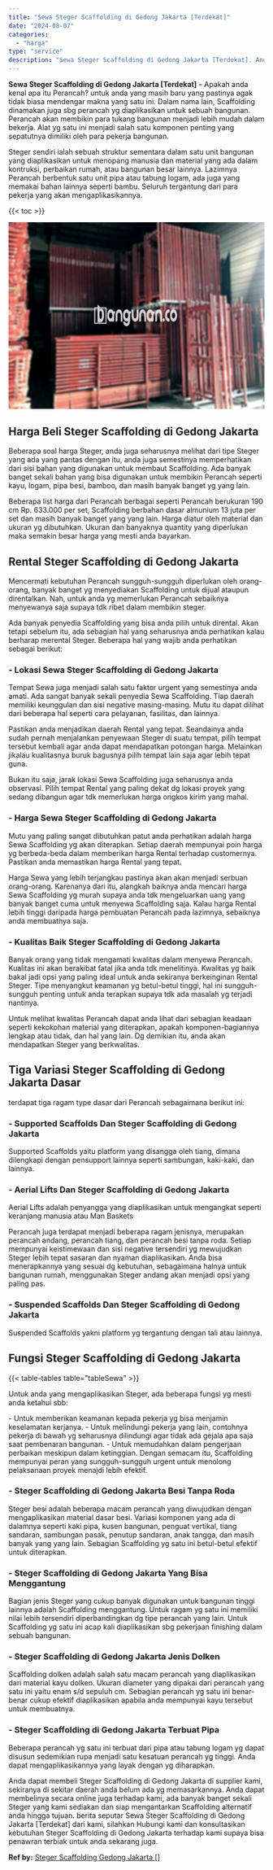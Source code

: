 ```yaml
---
title: "Sewa Steger Scaffolding di Gedong Jakarta [Terdekat]"
date: "2024-08-07"
categories: 
  - "harga"
type: "service"
description: "Sewa Steger Scaffolding di Gedong Jakarta [Terdekat]. Anda dapat membeli Steger Scaffolding di Gedong Jakarta di supplier kami, sekiranya di sekitar daerah a..."
---
```


**Sewa Steger Scaffolding di Gedong Jakarta \[Terdekat\]** – Apakah anda kenal apa itu Perancah? untuk anda yang masih baru yang pastinya agak tidak biasa mendengar makna yang satu ini. Dalam nama lain, Scaffolding dinamakan juga sbg perancah yg diaplikasikan untuk sebuah bangunan. Perancah akan membikin para tukang bangunan menjadi lebih mudah dalam bekerja. Alat yg satu ini menjadi salah satu komponen penting yang sepatutnya dimiliki oleh para pekerja bangunan.

Steger sendiri ialah sebuah struktur sementara dalam satu unit bangunan yang diaplikasikan untuk menopang manusia dan material yang ada dalam kontruksi, perbaikan rumah, atau bangunan besar lainnya. Lazimnya Perancah berbentuk satu unit pipa atau tabung logam, ada juga yang memakai bahan lainnya seperti bambu. Seluruh tergantung dari para pekerja yang akan mengaplikasikannya.

{{< toc >}}

![Sewa Steger Scaffolding di Gedong Jakarta [Terdekat]](/images/sewa-scaffolding-steger-09.png)

## Harga Beli Steger Scaffolding di Gedong Jakarta

Beberapa soal harga Steger, anda juga seharusnya melihat dari tipe Steger yang ada yang pantas dengan itu, anda juga semestinya memperhatikan dari sisi bahan yang digunakan untuk membaut Scaffolding. Ada banyak banget sekali bahan yang bisa digunakan untuk membikin Perancah seperti kayu, logam, pipa besi, bamboo, dan masih banyak banget yg yang lain.

Beberapa list harga dari Perancah berbagai seperti Perancah berukuran 190 cm Rp. 633.000 per set, Scaffolding berbahan dasar almunium 13 juta per set dan masih banyak banget yang yang lain. Harga diatur oleh material dan ukuran yg dibutuhkan. Ukuran dan banyaknya quantity yang diperlukan maka semakin besar harga yang mesti anda bayarkan.

## Rental Steger Scaffolding di Gedong Jakarta

Mencermati kebutuhan Perancah sungguh-sungguh diperlukan oleh orang-orang, banyak banget yg menyediakan Scaffolding untuk dijual ataupun direntalkan. Nah, untuk anda yg memerlukan Perancah sebaiknya menyewanya saja supaya tdk ribet dalam membikin steger.

Ada banyak penyedia Scaffolding yang bisa anda pilih untuk dirental. Akan tetapi sebelum itu, ada sebagian hal yang seharusnya anda perhatikan kalau berharap merental Steger. Beberapa hal yang wajib anda perhatikan sebagai berikut:

### \- Lokasi Sewa Steger Scaffolding di Gedong Jakarta

Tempat Sewa juga menjadi salah satu faktor urgent yang semestinya anda amati. Ada sangat banyak sekali penyedia Sewa Scaffolding. Tiap daerah memiliki keunggulan dan sisi negative masing-masing. Mutu itu dapat dilihat dari beberapa hal seperti cara pelayanan, fasilitas, dan lainnya.

Pastikan anda menjadikan daerah Rental yang tepat. Seandainya anda sudah pernah menjalankan penyewaan Steger di suatu tempat, pilih tempat tersebut kembali agar anda dapat mendapatkan potongan harga. Melainkan jikalau kualitasnya buruk bagusnya pilih tempat lain saja agar lebih tepat guna.

Bukan itu saja, jarak lokasi Sewa Scaffolding juga seharusnya anda observasi. Pilih tempat Rental yang paling dekat dg lokasi proyek yang sedang dibangun agar tdk memerlukan harga ongkos kirim yang mahal.

### \- Harga Sewa Steger Scaffolding di Gedong Jakarta

Mutu yang paling sangat dibutuhkan patut anda perhatikan adalah harga Sewa Scaffolding yg akan diterapkan. Setiap daerah mempunyai poin harga yg berbeda-beda dalam memberikan harga Rental terhadap customernya. Pastikan anda memastikan harga Rental yang tepat.

Harga Sewa yang lebih terjangkau pastinya akan akan menjadi serbuan orang-orang. Karenanya dari itu, alangkah baiknya anda mencari harga Sewa Scaffolding yg murah supaya anda tdk mengeluarkan uang yang banyak banget cuma untuk menyewa Scaffolding saja. Kalau harga Rental lebih tinggi daripada harga pembuatan Perancah pada lazimnya, sebaiknya anda membuatnya saja.

### \- Kualitas Baik Steger Scaffolding di Gedong Jakarta

Banyak orang yang tidak mengamati kwalitas dalam menyewa Perancah. Kualitas ini akan berakibat fatal jika anda tdk menelitinya. Kwalitas yg baik bakal jadi opsi yang paling ideal untuk anda sekiranya berkeinginan Rental Steger. Tipe menyangkut keamanan yg betul-betul tinggi, hal ini sungguh-sungguh penting untuk anda terapkan supaya tdk ada masalah yg terjadi nantinya.

Untuk melihat kwalitas Perancah dapat anda lihat dari sebagian keadaan seperti kekokohan material yang diterapkan, apakah komponen-bagiannya lengkap atau tidak, dan hal yang lain. Dg demikian itu, anda akan mendapatkan Steger yang berkwalitas.

## Tiga Variasi Steger Scaffolding di Gedong Jakarta Dasar

terdapat tiga ragam type dasar dari Perancah sebagaimana berikut ini:

### \- Supported Scaffolds Dan Steger Scaffolding di Gedong Jakarta

Supported Scaffolds yaitu platform yang disangga oleh tiang, dimana dilengkapi dengan pensupport lainnya seperti sambungan, kaki-kaki, dan lainnya.

### \- Aerial Lifts Dan Steger Scaffolding di Gedong Jakarta

Aerial Lifts adalah penyangga yang diaplikasikan untuk mengangkat seperti keranjang manusia atau Man Baskets

Perancah juga terdapat menjadi beberapa ragam jenisnya, merupakan perancah andang, perancah tiang, dan perancah besi tanpa roda. Setiap mempunyai keistimewaan dan sisi negative tersendiri yg mewujudkan Steger lebih tepat sasaran dan nyaman diaplikasikan. Anda bisa menerapkannya yang sesuai dg kebutuhan, sebagaimana halnya untuk bangunan rumah, menggunakan Steger andang akan menjadi opsi yang paling pas.

### \- Suspended Scaffolds Dan Steger Scaffolding di Gedong Jakarta

Suspended Scaffolds yakni platform yg tergantung dengan tali atau lainnya.

## Fungsi Steger Scaffolding di Gedong Jakarta

{{< table-tables table="tableSewa" >}}

Untuk anda yang mengaplikasikan Steger, ada beberapa fungsi yg mesti anda ketahui sbb:

\- Untuk memberikan keamanan kepada pekerja yg bisa menjamin keselamatan kerjanya. - Untuk melindungi pekerja yang lain, contohnya pekerja di bawah yg seharusnya dilindungi agar tidak ada gejala apa saja saat pembenaran bangunan. - Untuk memudahkan dalam pengerjaan perbaikan meskipun dalam ketinggian. Dengan semacam itu, Scaffolding mempunyai peran yang sungguh-sungguh urgent untuk menolong pelaksanaan proyek menajdi lebih efektif.

### \- Steger Scaffolding di Gedong Jakarta Besi Tanpa Roda

Steger besi adalah beberapa macam perancah yang diwujudkan dengan mengaplikasikan material dasar besi. Variasi komponen yang ada di dalamnya seperti kaki pipa, kusen bangunan, penguat vertikal, tiang sandaran, sambungan pasak, penutup sandaran, anak tangga, dan masih banyak yang yang lain. Sebagian Scaffolding yg satu ini betul-betul efektif untuk diterapkan.

### \- Steger Scaffolding di Gedong Jakarta Yang Bisa Menggantung

Bagian jenis Steger yang cukup banyak digunakan untuk bangunan tinggi lainnya adalah Scaffolding menggantung. Untuk ragam yg satu ini memiliki nilai lebih tersendiri diperbandingkan dg tipe perancah yang lain. Untuk Scaffolding yg satu ini acap kali diaplikasikan sbg pekerjaan finishing dalam sebuah bangunan.

### \- Steger Scaffolding di Gedong Jakarta Jenis Dolken

Scaffolding dolken adalah salah satu macam perancah yang diaplikasikan dari material kayu dolken. Ukuran diameter yang dipakai dari perancah yang satu ini yaitu enam s/d sepuluh cm. Sebagian perancah yg satu ini benar-benar cukup efektif diaplikasikan apabila anda mempunyai kayu tersebut untuk membuatnya.

### \- Steger Scaffolding di Gedong Jakarta Terbuat Pipa

Beberapa perancah yg satu ini terbuat dari pipa atau tabung logam yg dapat disusun sedemikian rupa menjadi satu kesatuan perancah yg tinggi. Anda dapat mengaplikasikannya yang layak dengan yg diharapkan.

Anda dapat membeli Steger Scaffolding di Gedong Jakarta di supplier kami, sekiranya di sekitar daerah anda belum ada yg memasarkannya. Anda dapat membelinya secara online juga terhadap kami, ada banyak banget sekali Steger yang kami sediakan dan siap mengantarkan Scaffolding alternatif anda hingga tujuan. berita seputar Sewa Steger Scaffolding di Gedong Jakarta \[Terdekat\] dari kami, silahkan Hubungi kami dan konsultasikan kebutuhan Steger Scaffolding di Gedong Jakarta terhadap kami supaya bisa penawran terbiak untuk anda sekarang juga.

**Ref by:** [Steger Scaffolding Gedong Jakarta []](https://id.wikipedia.org/wiki/Steger)
